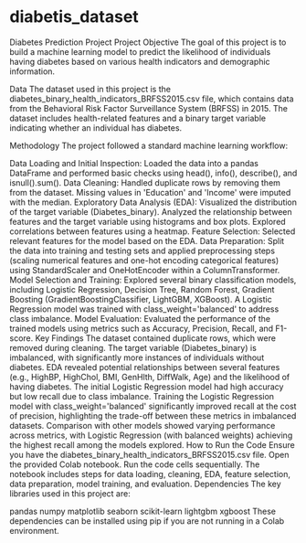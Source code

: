 # diabetis_dataset
Diabetes Prediction Project
Project Objective
The goal of this project is to build a machine learning model to predict the likelihood of individuals having diabetes based on various health indicators and demographic information.

Data
The dataset used in this project is the diabetes_binary_health_indicators_BRFSS2015.csv file, which contains data from the Behavioral Risk Factor Surveillance System (BRFSS) in 2015. The dataset includes health-related features and a binary target variable indicating whether an individual has diabetes.

Methodology
The project followed a standard machine learning workflow:

Data Loading and Initial Inspection: Loaded the data into a pandas DataFrame and performed basic checks using head(), info(), describe(), and isnull().sum().
Data Cleaning: Handled duplicate rows by removing them from the dataset. Missing values in 'Education' and 'Income' were imputed with the median.
Exploratory Data Analysis (EDA):
Visualized the distribution of the target variable (Diabetes_binary).
Analyzed the relationship between features and the target variable using histograms and box plots.
Explored correlations between features using a heatmap.
Feature Selection: Selected relevant features for the model based on the EDA.
Data Preparation: Split the data into training and testing sets and applied preprocessing steps (scaling numerical features and one-hot encoding categorical features) using StandardScaler and OneHotEncoder within a ColumnTransformer.
Model Selection and Training: Explored several binary classification models, including Logistic Regression, Decision Tree, Random Forest, Gradient Boosting (GradientBoostingClassifier, LightGBM, XGBoost). A Logistic Regression model was trained with class_weight='balanced' to address class imbalance.
Model Evaluation: Evaluated the performance of the trained models using metrics such as Accuracy, Precision, Recall, and F1-score.
Key Findings
The dataset contained duplicate rows, which were removed during cleaning.
The target variable (Diabetes_binary) is imbalanced, with significantly more instances of individuals without diabetes.
EDA revealed potential relationships between several features (e.g., HighBP, HighChol, BMI, GenHlth, DiffWalk, Age) and the likelihood of having diabetes.
The initial Logistic Regression model had high accuracy but low recall due to class imbalance.
Training the Logistic Regression model with class_weight='balanced' significantly improved recall at the cost of precision, highlighting the trade-off between these metrics in imbalanced datasets.
Comparison with other models showed varying performance across metrics, with Logistic Regression (with balanced weights) achieving the highest recall among the models explored.
How to Run the Code
Ensure you have the diabetes_binary_health_indicators_BRFSS2015.csv file.
Open the provided Colab notebook.
Run the code cells sequentially. The notebook includes steps for data loading, cleaning, EDA, feature selection, data preparation, model training, and evaluation.
Dependencies
The key libraries used in this project are:

pandas
numpy
matplotlib
seaborn
scikit-learn
lightgbm
xgboost
These dependencies can be installed using pip if you are not running in a Colab environment.

